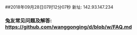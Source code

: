 ##2018年09月28日07时12分07秒 新址: 142.93.147.234
### 兔友常见问题及解答: https://github.com/wanggonging/d/blob/w/FAQ.md
